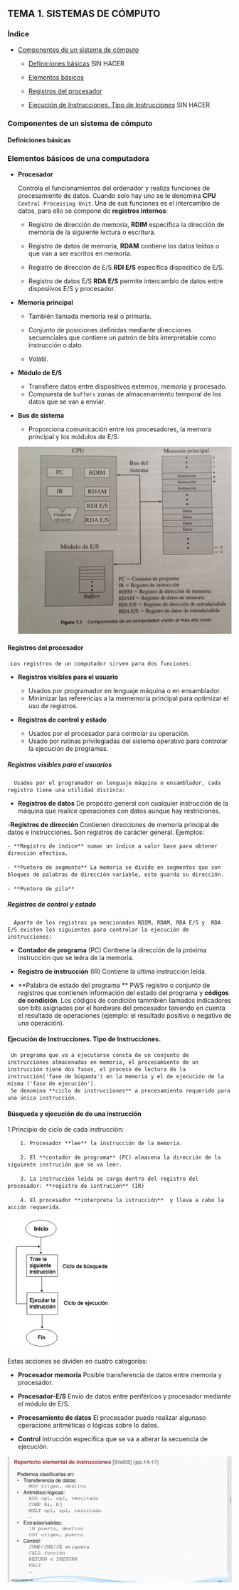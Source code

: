 ## TEMA 1. SISTEMAS DE CÓMPUTO

### Índice
- [ Componentes de un sistema de cómputo](#componentes-de-un-sistema-de-cómputo)

  - [Definiciones básicas](#definiciones-básicas) SIN HACER

  - [Elementos básicos](#elementos-basicos)
  
  - [Registros del procesador](#registros-del-procesador)
  
  - [Ejecución de Instrucciones. Tipo de Instrucciones](#ejecución-de-instrucciones) SIN HACER

### Componentes de un sistema de cómputo

#### Definiciones básicas


### Elementos básicos de una computadora 

- **Procesador**

  Controla el funcionamientos del ordenador y realiza funciones de procesamiento de datos. Cuando solo hay uno se le denomina **CPU** `Central Processing Unit`.
  Una de sus funciones es el intercambio de datos, para ello se compone de **registros internos**:
  
  - Registro de dirección de memoria, **RDIM** especifica la dirección de memoria de la siguiente lectura o escritura.

  - Registro de datos de memoria, **RDAM** contiene los datos leídos o que van a ser escritos en memoria.

  - Registro de dirección de E/S **RDI E/S** especifica dispositico de E/S.

  - Registro de datos E/S **RDA E/S** permite intercambio de datos entre disposiivos E/S y procesador.

- **Memoria principal**

  - También llamada memoria real o primaria.

  - Conjunto de posiciones definidas mediante direcciones secuenciales que contiene un patrón de bits interpretable como instrucción o dato.

  - Volátil.

- **Módulo de E/S**
  - Transfiere datos entre dispositivos externos, memoria y procesado.
  - Compuesta de `buffers` zonas de almacenamiento temporal de los datos que se van a enviar.

- **Bus de sistema**

  - Proporciona comunicación entre los procesadores, la memora principal y los módulos de E/S.
  
  ![foto](https://github.com/BlancaCC/images/blob/master/componentes_computador_a_alto_nivel)
  
#### Registros del procesador

     Los registros de un computador sirven para dos funciones:

- **Registros visibles para el usuario**

  - Usados por programador en lenguaje máquina o en ensamblador.
  - Minimizar las referencias a la mememoria principal para optimizar el uso de registros.

- **Registros de control y estado**

  - Usados por el procesador para controlar su operación.
  - Usado por rutinas privilegiadas del sistema operativo para controlar la ejecución de programas.

##### Registros visibles para el usuarios

      Usados por el programador en lenguaje máquina o ensamblador, cada registro tiene una utilidad distinta:

- **Registros de datos**
 De propósto general con cualquier instrucción de la máquina que realice operaciones con datos aunque hay restriciones.

-**Registros de dirección**
	     Contienen direcciones de memoria principal de datos e instrucciones. Son registros de carácter general.
 Ejemplos:

	- **Regístro de índice** sumar un índice a valor base para obtener dirección efectiva.
	
	- **Puntero de segmento** La memoria se divide en segmentos que son bloques de palabras de dirección variable, este guarda su dirección.

	- **Puntero de pila**

##### Registros de control y estado

      Aparte de los registros ya mencionados RDIM, RDAM, RDA E/S y  RDA E/S existen los siguientes para controlar la ejecución de instrucciones:

- **Contador de programa** (PC) Contiene la dirección de la próxima instrucción que se leéra de la memoria.

- **Registro de instrucción** (IR) Contiene la última instrucción leída.

- **Palabra de estado del programa ** PWS registro o conjunto de registros que contienen información del estado del programa y **códigos de condición**.
Los códigos de condición tammbién llamados indicadores son bits asignados por el hardware del procesador teniendo en cuenta el resultado de operaciones (ejemplo: el resultado positivo o negativo de una operación).

#### Ejecución de Instrucciones. Tipo de Instrucciones.

     Un programa que va a ejecutarse consta de un conjunto de instrucciones almacenadas en memoria, el procesamiento de un instrucción tiene dos fases, el proceso de lectura de la instrucción('fase de búqueda') en la memoria y el de ejecución de la misma ('fase de ejecución').
     Se denomina **ciclo de instrucciones** a procesamiento requerido para una única instrucción.

#### Búsqueda y ejecución de de una instrucción

1.Principio de ciclo de cada instrucción:

	    1. Procesador **lee** la instrucción de la memoria.

	    2. El **contador de programa** (PC) almacena la dirección de la siguiente instrución que se va leer.

	    3. La instrucción leída se carga dentro del registro del procesador: **registro de isntrución** (IR)

	    4. El procesador **interpreta la istrucción**  y lleva a cabo la acción requerida.

![foto](https://github.com/BlancaCC/images/blob/master/ciclo_de_instrucci%C3%B3n_b%C3%A1sico)

Estas acciones se dividen en cuatro categorías:

- **Procesador memoria**  Posible transferencia de datos entre memoria y procesador. 

- **Procesador-E/S** Envío de datos entre periféricos y procesador mediante el módulo de E/S.


- **Procesamiento de datos** El procesador puede realizar algunaso operacione aritméticas o lógicas sobre lo datos.

- **Control** Intrucción especifica que se va a alterar la secuencia de ejecución.

![](https://github.com/BlancaCC/images/blob/master/repertorio_elemental_de_instrucciones.png)

